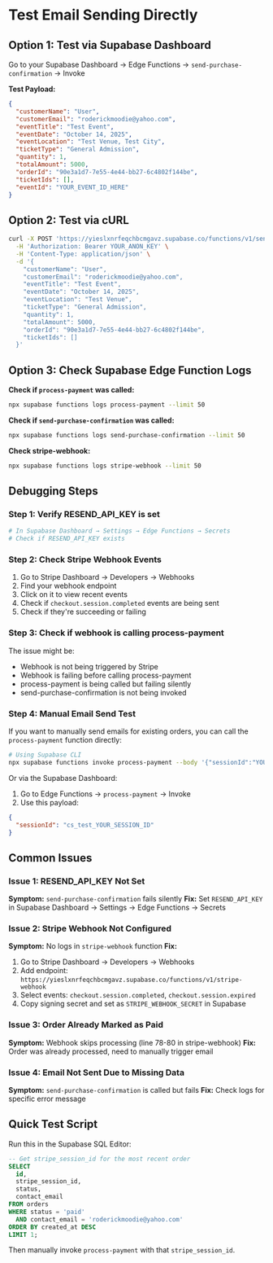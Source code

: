 # Test Email Sending Directly

## Option 1: Test via Supabase Dashboard

Go to your Supabase Dashboard → Edge Functions → `send-purchase-confirmation` → Invoke

**Test Payload:**
```json
{
  "customerName": "User",
  "customerEmail": "roderickmoodie@yahoo.com",
  "eventTitle": "Test Event",
  "eventDate": "October 14, 2025",
  "eventLocation": "Test Venue, Test City",
  "ticketType": "General Admission",
  "quantity": 1,
  "totalAmount": 5000,
  "orderId": "90e3a1d7-7e55-4e44-bb27-6c4802f144be",
  "ticketIds": [],
  "eventId": "YOUR_EVENT_ID_HERE"
}
```

## Option 2: Test via cURL

```bash
curl -X POST 'https://yieslxnrfeqchbcmgavz.supabase.co/functions/v1/send-purchase-confirmation' \
  -H 'Authorization: Bearer YOUR_ANON_KEY' \
  -H 'Content-Type: application/json' \
  -d '{
    "customerName": "User",
    "customerEmail": "roderickmoodie@yahoo.com",
    "eventTitle": "Test Event",
    "eventDate": "October 14, 2025",
    "eventLocation": "Test Venue",
    "ticketType": "General Admission",
    "quantity": 1,
    "totalAmount": 5000,
    "orderId": "90e3a1d7-7e55-4e44-bb27-6c4802f144be",
    "ticketIds": []
  }'
```

## Option 3: Check Supabase Edge Function Logs

**Check if `process-payment` was called:**
```bash
npx supabase functions logs process-payment --limit 50
```

**Check if `send-purchase-confirmation` was called:**
```bash
npx supabase functions logs send-purchase-confirmation --limit 50
```

**Check stripe-webhook:**
```bash
npx supabase functions logs stripe-webhook --limit 50
```

## Debugging Steps

### Step 1: Verify RESEND_API_KEY is set
```bash
# In Supabase Dashboard → Settings → Edge Functions → Secrets
# Check if RESEND_API_KEY exists
```

### Step 2: Check Stripe Webhook Events
1. Go to Stripe Dashboard → Developers → Webhooks
2. Find your webhook endpoint
3. Click on it to view recent events
4. Check if `checkout.session.completed` events are being sent
5. Check if they're succeeding or failing

### Step 3: Check if webhook is calling process-payment
The issue might be:
- Webhook is not being triggered by Stripe
- Webhook is failing before calling process-payment
- process-payment is being called but failing silently
- send-purchase-confirmation is not being invoked

### Step 4: Manual Email Send Test

If you want to manually send emails for existing orders, you can call the `process-payment` function directly:

```bash
# Using Supabase CLI
npx supabase functions invoke process-payment --body '{"sessionId":"YOUR_STRIPE_SESSION_ID"}'
```

Or via the Supabase Dashboard:
1. Go to Edge Functions → `process-payment` → Invoke
2. Use this payload:
```json
{
  "sessionId": "cs_test_YOUR_SESSION_ID"
}
```

## Common Issues

### Issue 1: RESEND_API_KEY Not Set
**Symptom:** `send-purchase-confirmation` fails silently
**Fix:** Set `RESEND_API_KEY` in Supabase Dashboard → Settings → Edge Functions → Secrets

### Issue 2: Stripe Webhook Not Configured
**Symptom:** No logs in `stripe-webhook` function
**Fix:** 
1. Go to Stripe Dashboard → Developers → Webhooks
2. Add endpoint: `https://yieslxnrfeqchbcmgavz.supabase.co/functions/v1/stripe-webhook`
3. Select events: `checkout.session.completed`, `checkout.session.expired`
4. Copy signing secret and set as `STRIPE_WEBHOOK_SECRET` in Supabase

### Issue 3: Order Already Marked as Paid
**Symptom:** Webhook skips processing (line 78-80 in stripe-webhook)
**Fix:** Order was already processed, need to manually trigger email

### Issue 4: Email Not Sent Due to Missing Data
**Symptom:** `send-purchase-confirmation` is called but fails
**Fix:** Check logs for specific error message

## Quick Test Script

Run this in the Supabase SQL Editor:

```sql
-- Get stripe_session_id for the most recent order
SELECT 
  id,
  stripe_session_id,
  status,
  contact_email
FROM orders
WHERE status = 'paid'
  AND contact_email = 'roderickmoodie@yahoo.com'
ORDER BY created_at DESC
LIMIT 1;
```

Then manually invoke `process-payment` with that `stripe_session_id`.


